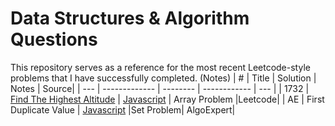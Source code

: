 # Data Structures & Algorithm Questions

This repository serves as a reference for the most recent Leetcode-style problems that I have successfully completed. (Notes)
| # | Title | Solution | Notes | Source|
| --- | ------------- | -------- | ------------ | --- |
| 1732 | [Find The Highest Altitude](https://leetcode.com/problems/find-the-highest-altitude/) | [Javascript](https://github.com/Lmorfin/ds-algo-practice/blob/main/Leetcode/FindTheHighestAltitude.js) | Array Problem |Leetcode|
| AE | First Duplicate Value | [Javascript](https://github.com/Lmorfin/ds-algo-practice/blob/main/AlgoExpert/FirstDuplicateValue.js) |Set Problem| AlgoExpert|
